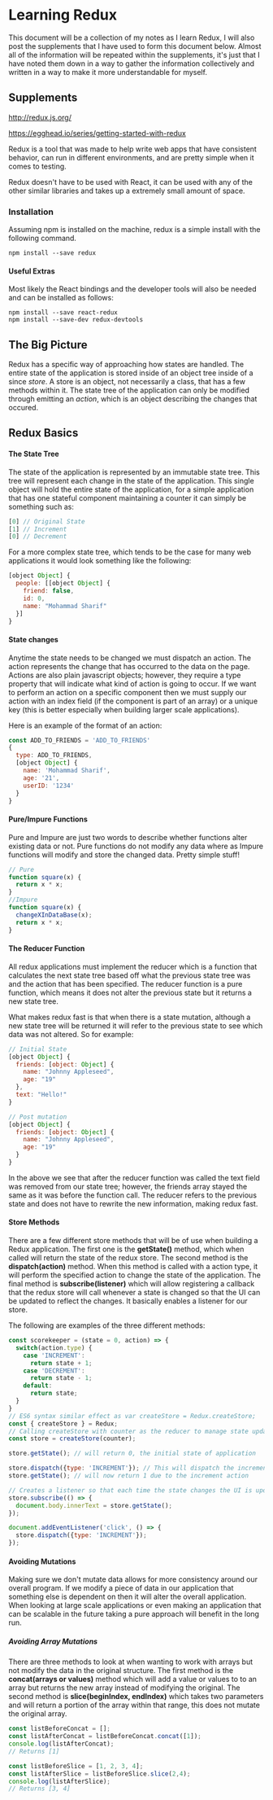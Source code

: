# Learning Redux
This document will be a collection of my notes as I learn Redux, I will also post the supplements that I have used to form this document below. Almost all of the information will be repeated within the supplements, it's just that I have noted them down in a way to gather the information collectively and written in a way to make it more understandable for myself.

## Supplements
http://redux.js.org/

https://egghead.io/series/getting-started-with-redux

Redux is a tool that was made to help write web apps that have consistent behavior, can run in different environments, and are pretty simple when it comes to testing.

Redux doesn't have to be used with React, it can be used with any of the other similar libraries and takes up a extremely small amount of space.

### Installation

Assuming npm is installed on the machine, redux is a simple install with the following command.

```
npm install --save redux
```

#### Useful Extras

Most likely the React bindings and the developer tools will also be needed and can be installed as follows:

```
npm install --save react-redux
npm install --save-dev redux-devtools
```

## The Big Picture

Redux has a specific way of approaching how states are handled. The entire state of the application is stored inside of an object tree inside of a since *store*. A store is an object, not necessarily a class, that has a few methods within it. The state tree of the application can only be modified through emitting an *action*, which is an object describing the changes that occured.

## Redux Basics

#### The State Tree

The state of the application is represented by an immutable state tree. This tree will represent each change in the state of the application. This single object will hold the entire state of the application, for a simple application that has one stateful component maintaining a counter it can simply be something such as:
```javascript
[0] // Original State
[1] // Increment
[0] // Decrement
```
For a more complex state tree, which tends to be the case for many web applications it would look something like the following:
```javascript
[object Object] {
  people: [[object Object] {
    friend: false,
    id: 0,
    name: "Mohammad Sharif"
  }]
}
```

#### State changes

Anytime the state needs to be changed we must dispatch an action. The action represents the change that has occurred to the data on the page. Actions are also plain javascript objects; however, they require a type property that will indicate what kind of action is going to occur. If we want to perform an action on a specific component then we must supply our action with an index field (if the component is part of an array) or a unique key (this is better especially when building larger scale applications).

Here is an example of the format of an action:
```javascript
const ADD_TO_FRIENDS = 'ADD_TO_FRIENDS'
{
  type: ADD_TO_FRIENDS,
  [object Object] {
    name: 'Mohammad Sharif',
    age: '21',
    userID: '1234'
  }
}
```

#### Pure/Impure Functions

Pure and Impure are just two words to describe whether functions alter existing data or not. Pure functions do not modify any data where as Impure functions will modify and store the changed data. Pretty simple stuff!

```javascript
// Pure
function square(x) {
  return x * x;
}
//Impure
function square(x) {
  changeXInDataBase(x);
  return x * x;
}
```

#### The Reducer Function

All redux applications must implement the reducer which is a function that calculates the next state tree based off what the previous state tree was and the action that has been specified. The reducer function is a pure function, which means it does not alter the previous state but it returns a new state tree.

What makes redux fast is that when there is a state mutation, although a new state tree will be returned it will refer to the previous state to see which data was not altered. So for example:

```javascript
// Initial State
[object Object] {
  friends: [object: Object] {
    name: "Johnny Appleseed",
    age: "19"
  },
  text: "Hello!"
}

// Post mutation
[object Object] {
  friends: [object: Object] {
    name: "Johnny Appleseed",
    age: "19"
  }
}
```

In the above we see that after the reducer function was called the text field was removed from our state tree; however, the friends array stayed the same as it was before the function call. The reducer refers to the previous state and does not have to rewrite the new information, making redux fast.

#### Store Methods

There are a few different store methods that will be of use when building a Redux application. The first one is the **getState()** method, which when called will return the state of the redux store. The second method is the **dispatch(action)** method. When this method is called with a action type, it will perform the specified action to change the state of the application. The final method is **subscribe(listener)** which will allow registering a callback that the redux store will call whenever a state is changed so that the UI can be updated to reflect the changes. It basically enables a listener for our store.

The following are examples of the three different methods:

```javascript
const scorekeeper = (state = 0, action) => {
  switch(action.type) {
    case 'INCREMENT':
      return state + 1;
    case 'DECREMENT':
      return state - 1;
    default:
      return state;
  }
}
// ES6 syntax similar effect as var createStore = Redux.createStore;
const { createStore } = Redux;
// Calling createStore with counter as the reducer to manage state updates
const store = createStore(counter);

store.getState(); // will return 0, the initial state of application

store.dispatch({type: 'INCREMENT'}); // This will dispatch the increment action
store.getState(); // will now return 1 due to the increment action

// Creates a listener so that each time the state changes the UI is updated
store.subscribe(() => {
  document.body.innerText = store.getState();
});

document.addEventListener('click', () => {
  store.dispatch({type: 'INCREMENT'});
});
```

#### Avoiding Mutations

Making sure we don't mutate data allows for more consistency around our overall program. If we modify a piece of data in our application that something else is dependent on then it will alter the overall application. When looking at large scale applications or even making an application that can be scalable in the future taking a pure approach will benefit in the long run.

##### Avoiding Array Mutations

There are three methods to look at when wanting to work with arrays but not modify the data in the original structure. The first method is the **concat(arrays or values)** method which will add a value or values to to an array but returns the new array instead of modifying the original. The second method is **slice(beginIndex, endIndex)** which takes two parameters and will return a portion of the array within that range, this does not mutate the original array.

```javascript
const listBeforeConcat = [];
const listAfterConcat = listBeforeConcat.concat([1]);
console.log(listAfterConcat);
// Returns [1]

const listBeforeSlice = [1, 2, 3, 4];
const listAfterSlice = listBeforeSlice.slice(2,4);
console.log(listAfterSlice);
// Returns [3, 4]
```
